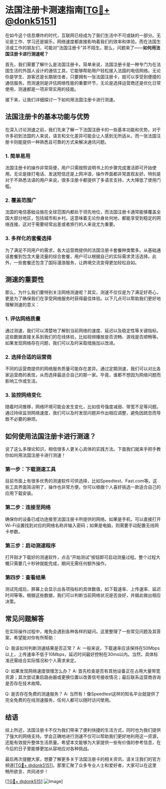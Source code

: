 # 法国注册卡测速指南[[TG💪+ @donk5151](https://t.me/s/donk5151)]

在如今这个信息爆炸的时代，互联网已经成为了我们生活中不可或缺的一部分。无论是工作、学习还是娱乐，网络速度都直接影响着我们的效率和体验。而在法国生活或工作的朋友们，可能对“法国注册卡”并不陌生。那么，问题来了——**如何用法国注册卡进行测速呢？**

首先，我们需要了解什么是法国注册卡。简单来说，法国注册卡是一种专门为在法国生活的外国人设计的通信工具，它能够帮助用户轻松接入法国的电信网络。无论你是学生、游客还是长期居住者，只要拥有一张法国注册卡，就可以享受到便捷的通信服务。而测速则是评估网络性能的重要环节，无论是选择运营商还是优化日常使用，测速都是一项非常实用的技能。

接下来，让我们详细探讨一下如何用法国注册卡进行测速。

## 法国注册卡的基本功能与优势

在深入讨论测速之前，我们先来了解一下法国注册卡的一些基本功能和优势。对于许多初到法国的人来说，语言和文化差异可能会让人感到无所适从，而一张法国注册卡则能提供一种熟悉且可靠的方式来解决通讯问题。

### 1. 简单易用

法国注册卡的操作非常简便，用户只需按照说明书上的步骤完成激活即可开始使用。无论是拨打电话、发送短信还是上网冲浪，操作界面都非常直观友好。特别是对于不熟悉法语的用户来说，很多注册卡都提供了多语言支持，大大降低了使用门槛。

### 2. 覆盖范围广

法国的电信基础设施在全球范围内都处于领先地位，而法国注册卡通常能够覆盖全国大部分地区，包括城市和乡村。这意味着无论你身处何地，都能享受到稳定的网络连接。这对于需要经常出差或者旅行的人来说尤为重要。

### 3. 多样化的套餐选择

为了满足不同用户的需求，各大运营商提供的法国注册卡套餐种类繁多。从基础通话套餐到包含大量流量的综合套餐，用户可以根据自己的实际需求灵活选择。此外，一些套餐还包含了国际漫游服务，让跨境交流变得更加轻松自如。

## 测速的重要性

那么，为什么我们要特别关注网络测速呢？其实，测速不仅仅是为了满足好奇心，更是为了确保我们在享受网络服务时获得最佳体验。以下几点可以帮助我们更好地理解测速的意义：

### 1. 评估网络质量

通过测速，我们可以清楚地了解到当前网络的速度、延迟以及稳定性等关键指标。这些数据直接关系到我们的在线体验，比如视频播放是否流畅、游戏是否顺畅等。如果发现网络存在问题，我们可以及时采取措施加以改进。

### 2. 选择合适的运营商

不同的运营商提供的网络服务质量可能存在差异。通过定期测速，我们可以对比各家运营商的表现，从而选择最适合自己的那一家。毕竟，谁都不想因为网络问题而影响工作或生活。

### 3. 监控网络变化

随着时间推移，网络环境可能会发生变化，比如信号强度减弱、带宽不足等问题。通过持续监测网络速度，我们可以及时发现问题并作出相应调整，避免因疏忽而导致不必要的麻烦。

## 如何使用法国注册卡进行测速？

说了这么多理论知识，相信很多人更关心具体的实践方法。下面我们就来手把手教你如何用法国注册卡进行测速！

### 第一步：下载测速工具

目前市面上有很多优秀的测速软件可供选择，比如Speedtest、Fast.com等。这些工具界面简洁明了，操作也非常方便。你可以根据个人喜好挑选一款适合自己的应用下载安装。

### 第二步：连接至网络

确保你的设备已成功连接至法国注册卡所提供的网络。如果是手机，可以直接打开Wi-Fi设置找到对应的网络名称并输入密码；如果是电脑，则需要手动配置无线网卡参数。

### 第三步：启动测速程序

打开刚才下载好的测速软件，点击“开始测试”按钮即可启动测量过程。整个过程大概只需要几十秒钟就能完成，期间无需任何额外操作。

### 第四步：查看结果

测试完成后，屏幕上会显示出各项指标的具体数值，如下载速率、上传速率、延迟时间等等。根据这些数据，我们可以判断当前网络状况是否良好，并据此做出相应决策。

## 常见问题解答

在实际操作过程中，难免会遇到各种各样的疑问。这里整理了一些常见问题及其答案，希望能对你有所帮助：

Q: 我该如何判断测速结果是否正常？
A: 一般来说，下载速率应该保持在50Mbps以上，上传速率不低于10Mbps，延迟时间最好控制在30ms以内。当然，具体标准还需结合实际情况和个人需求来定。

Q: 如果发现网络速度很慢怎么办？
A: 首先检查是否有其他设备正在占用大量带宽资源；其次尝试重启路由器或更换位置以改善信号接收情况；最后联系运营商咨询是否存在技术故障。

Q: 是否存在免费的测速服务？
A: 当然有！像Speedtest这样的知名平台就提供了完全免费的在线测速服务，任何人都可以随时访问使用。

## 结语

综上所述，法国注册卡不仅为我们带来了便利快捷的生活方式，同时也为我们提供了强大的网络支持。学会正确地进行测速不仅可以帮助我们更好地利用这一资源，还能有效提升整体生活质量。希望本文能够为大家提供一些有价值的参考信息，在今后的日子里能够更加从容地应对各种挑战。

最后再次提醒大家，想要了解更多关于法国注册卡的相关资讯，请关注我们的官方频道[[TG💪+ @donk5151](https://t.me/s/donk5151)]。那里汇聚了众多专业人士和爱好者，大家可以在这里畅所欲言、共同进步！

[[TG💪+ @donk5151](https://t.me/s/donk5151) ![Image](https://i.postimg.cc/rwNCRYN7/Snipaste-2025-04-30-17-27-05.png)]